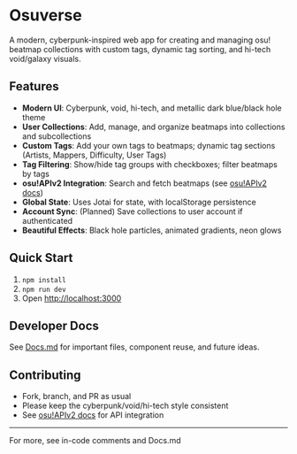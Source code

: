 # Osuverse

A modern, cyberpunk-inspired web app for creating and managing osu! beatmap collections with custom tags, dynamic tag sorting, and hi-tech void/galaxy visuals.

## Features

- **Modern UI**: Cyberpunk, void, hi-tech, and metallic dark blue/black hole theme
- **User Collections**: Add, manage, and organize beatmaps into collections and subcollections
- **Custom Tags**: Add your own tags to beatmaps; dynamic tag sections (Artists, Mappers, Difficulty, User Tags)
- **Tag Filtering**: Show/hide tag groups with checkboxes; filter beatmaps by tags
- **osu!APIv2 Integration**: Search and fetch beatmaps (see [osu!APIv2 docs](https://osu.ppy.sh/docs/))
- **Global State**: Uses Jotai for state, with localStorage persistence
- **Account Sync**: (Planned) Save collections to user account if authenticated
- **Beautiful Effects**: Black hole particles, animated gradients, neon glows

## Quick Start

1. `npm install`
2. `npm run dev`
3. Open [http://localhost:3000](http://localhost:3000)

## Developer Docs

See [Docs.md](./Docs.md) for important files, component reuse, and future ideas.

## Contributing

- Fork, branch, and PR as usual
- Please keep the cyberpunk/void/hi-tech style consistent
- See [osu!APIv2 docs](https://osu.ppy.sh/docs/) for API integration

---

For more, see in-code comments and Docs.md
